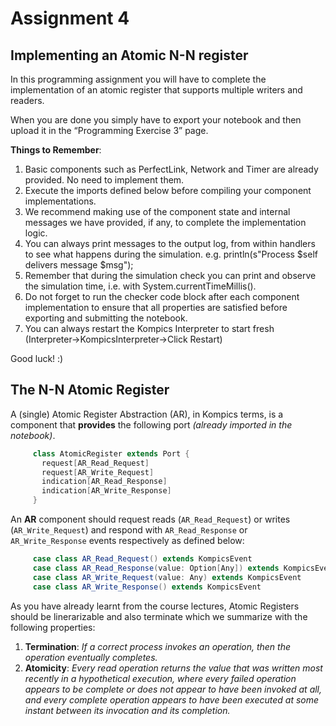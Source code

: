 # Assignment 4

## Implementing an Atomic N-N register ##
In this programming assignment you will have to complete the implementation of an atomic register that supports multiple writers and readers.

When you are done you simply have to export your notebook and then upload it in the “Programming Exercise 3” page.

__Things to Remember__:
1. Basic components such as PerfectLink, Network and Timer are already provided. No need to implement them.
2. Execute the imports defined below before compiling your component implementations.
3. We recommend making use of the component state and internal messages we have provided, if any, to complete the implementation logic.
4. You can always print messages to the output log, from within handlers to see what happens during the simulation. e.g. println(s"Process $self delivers message $msg");
5. Remember that during the simulation check you can print and observe the simulation time, i.e. with System.currentTimeMillis().
5. Do not forget to run the checker code block after each component implementation to ensure that all properties are satisfied before exporting and submitting the notebook.
6. You can always restart the Kompics Interpreter to start fresh (Interpreter→KompicsInterpreter→Click Restart)

Good luck! :)

## The N-N Atomic Register ##

A (single) Atomic Register Abstraction (AR), in Kompics terms,  is a component that **provides** the following port *(already imported in the notebook)*.
```scala
     class AtomicRegister extends Port {
       request[AR_Read_Request]
       request[AR_Write_Request]
       indication[AR_Read_Response]
       indication[AR_Write_Response]
     }
```

An **AR** component should request reads (`AR_Read_Request`) or writes (`AR_Write_Request`) and respond with `AR_Read_Response` or `AR_Write_Response` events respectively as defined below:
```scala
     case class AR_Read_Request() extends KompicsEvent
     case class AR_Read_Response(value: Option[Any]) extends KompicsEvent
     case class AR_Write_Request(value: Any) extends KompicsEvent
     case class AR_Write_Response() extends KompicsEvent
```

As you have already learnt from the course lectures, Atomic Registers should be linerarizable and also terminate which we summarize with the following properties:

1. **Termination**: *If a correct process invokes an operation, then the operation eventually completes.*
2. **Atomicity**: *Every read operation returns the value that was written most recently in a hypothetical execution, where every failed operation appears to be complete or does not appear to have been invoked at all, and every complete operation appears to have been executed at some instant between its invocation and its completion.*